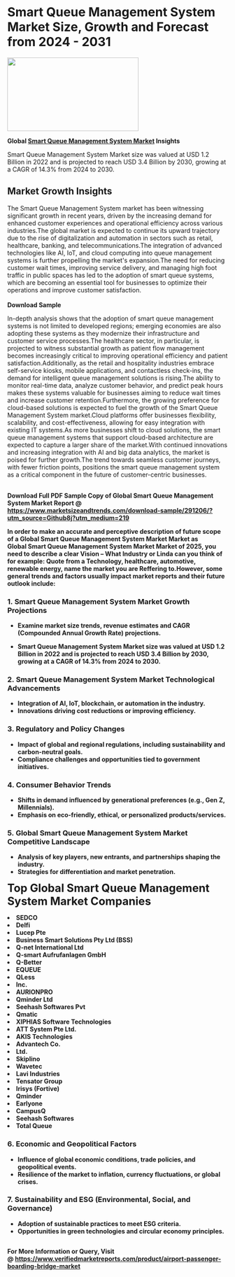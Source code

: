 <H1>Smart Queue Management System Market Size, Growth and Forecast from 2024 - 2031</H1><img class="aligncenter size-medium wp-image-584254" src="https://thirdeyenews.in/wp-content/uploads/2024/09/Global-Market-Research-300x168.jpeg" alt="" width="300" height="168" /><p><strong>Global&nbsp;<a href="https://www.marketsizeandtrends.com/download-sample/291206/?utm_source=Github8j?utm_medium=219">Smart Queue Management System Market</a> Insights</strong></p><p>Smart Queue Management System Market size was valued at USD 1.2 Billion in 2022 and is projected to reach USD 3.4 Billion by 2030, growing at a CAGR of 14.3% from 2024 to 2030.</p><p><h2>Market Growth Insights</h2> <p>The Smart Queue Management System market has been witnessing significant growth in recent years, driven by the increasing demand for enhanced customer experiences and operational efficiency across various industries.The global market is expected to continue its upward trajectory due to the rise of digitalization and automation in sectors such as retail, healthcare, banking, and telecommunications.The integration of advanced technologies like AI, IoT, and cloud computing into queue management systems is further propelling the market's expansion.The need for reducing customer wait times, improving service delivery, and managing high foot traffic in public spaces has led to the adoption of smart queue systems, which are becoming an essential tool for businesses to optimize their operations and improve customer satisfaction.<br><br><strong>Download Sample</strong> </p> <p>In-depth analysis shows that the adoption of smart queue management systems is not limited to developed regions; emerging economies are also adopting these systems as they modernize their infrastructure and customer service processes.The healthcare sector, in particular, is projected to witness substantial growth as patient flow management becomes increasingly critical to improving operational efficiency and patient satisfaction.Additionally, as the retail and hospitality industries embrace self-service kiosks, mobile applications, and contactless check-ins, the demand for intelligent queue management solutions is rising.The ability to monitor real-time data, analyze customer behavior, and predict peak hours makes these systems valuable for businesses aiming to reduce wait times and increase customer retention.Furthermore, the growing preference for cloud-based solutions is expected to fuel the growth of the Smart Queue Management System market.Cloud platforms offer businesses flexibility, scalability, and cost-effectiveness, allowing for easy integration with existing IT systems.As more businesses shift to cloud solutions, the smart queue management systems that support cloud-based architecture are expected to capture a larger share of the market.With continued innovations and increasing integration with AI and big data analytics, the market is poised for further growth.The trend towards seamless customer journeys, with fewer friction points, positions the smart queue management system as a critical component in the future of customer-centric businesses.<br><br><strong></p><p><span class=""><strong>Download Full PDF Sample Copy of Global Smart Queue Management System Market Report</strong> @ <a href="https://www.marketsizeandtrends.com/download-sample/291206/?utm_source=Github8j?utm_medium=219" target="_blank">https://www.marketsizeandtrends.com/download-sample/291206/?utm_source=Github8j?utm_medium=219</a></span></p><p>In order to make an accurate and perceptive description of future scope of a Global&nbsp;Smart Queue Management System Market Market as Global&nbsp;Smart Queue Management System Market Market of 2025, you need to describe a clear Vision &ndash; What Industry or Linda can you think of for example: Quote from a Technology, healthcare, automotive, renewable energy, name the market you are Reffering to.However, some general trends and factors usually impact market reports and their future outlook include:</p><h3>1.&nbsp;<strong>Smart Queue Management System Market Growth Projections</strong></h3><ul><li>Examine market size trends, revenue estimates and CAGR (Compounded Annual Growth Rate) projections.</li><li><p>Smart Queue Management System Market size was valued at USD 1.2 Billion in 2022 and is projected to reach USD 3.4 Billion by 2030, growing at a CAGR of 14.3% from 2024 to 2030.</p></li></ul><h3>2.&nbsp;<strong>Smart Queue Management System Market Technological Advancements</strong></h3><ul><li>Integration of AI, IoT, blockchain, or automation in the industry.</li><li>Innovations driving cost reductions or improving efficiency.</li></ul><h3>3.&nbsp;<strong>Regulatory and Policy Changes</strong></h3><ul><li>Impact of global and regional regulations, including sustainability and carbon-neutral goals.</li><li>Compliance challenges and opportunities tied to government initiatives.</li></ul><h3>4.&nbsp;<strong>Consumer Behavior Trends</strong></h3><ul><li>Shifts in demand influenced by generational preferences (e.g., Gen Z, Millennials).</li><li>Emphasis on eco-friendly, ethical, or personalized products/services.</li></ul><h3>5.&nbsp;<strong>Global Smart Queue Management System Market Competitive Landscape</strong></h3><ul><li>Analysis of key players, new entrants, and partnerships shaping the industry.</li><li>Strategies for differentiation and market penetration.</li></ul><p data-pm-slice="1 1 []"><span style="color: inherit; font-family: inherit; font-size: 25px;">Top Global Smart Queue Management System Market Companies</span></p><div class="" data-test-id=""><p><li>SEDCO</li><li> Delfi</li><li> Lucep Pte</li><li> Business Smart Solutions Pty Ltd (BSS)</li><li> Q-net International Ltd</li><li> Q-smart Aufrufanlagen GmbH</li><li> Q-Better</li><li> EQUEUE</li><li> QLess</li><li> Inc.</li><li> AURIONPRO</li><li> Qminder Ltd</li><li> Seehash Softwares Pvt</li><li> Qmatic</li><li> XIPHIAS Software Technologies</li><li> ATT System Pte Ltd.</li><li> AKIS Technologies</li><li> Advantech Co.</li><li> Ltd.</li><li> Skiplino</li><li> Wavetec</li><li> Lavi Industries</li><li> Tensator Group</li><li> Irisys (Fortive)</li><li> Qminder</li><li> Earlyone</li><li> CampusQ</li><li> Seehash Softwares</li><li> Total Queue</li></p></div><h3>6.&nbsp;<strong>Economic and Geopolitical Factors</strong></h3><ul><li>Influence of global economic conditions, trade policies, and geopolitical events.</li><li>Resilience of the market to inflation, currency fluctuations, or global crises.</li></ul><h3>7.&nbsp;<strong>Sustainability and ESG (Environmental, Social, and Governance)</strong></h3><ul><li>Adoption of sustainable practices to meet ESG criteria.</li><li>Opportunities in green technologies and circular economy principles.</li></ul><h2><strong style="font-size: 14px;">For More Information or Query, Visit @&nbsp;</strong><a style="background-color: #ffffff; font-size: 14px;" href="https://www.marketsizeandtrends.com/report/smart-queue-management-system-market/" target="_blank">https://www.verifiedmarketreports.com/product/airport-passenger-boarding-bridge-market</a></h2>